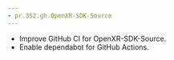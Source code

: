 ```yaml
---
- pr.352.gh.OpenXR-SDK-Source
---
```

- Improve GitHub CI for OpenXR-SDK-Source.
- Enable dependabot for GitHub Actions.
